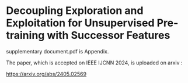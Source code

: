 # Decoupling Exploration and Exploitation for Unsupervised Pre-training with Successor Features

supplementary document.pdf is Appendix.


The paper, which is accepted on IEEE IJCNN 2024, is uploaded on arxiv :

https://arxiv.org/abs/2405.02569
